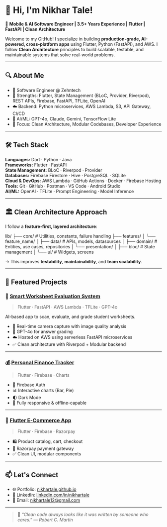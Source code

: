 # 👋 Hi, I'm Nikhar Tale!

🚀 **Mobile & AI Software Engineer | 3.5+ Years Experience | Flutter | FastAPI | Clean Architecture**

Welcome to my GitHub! I specialize in building **production-grade, AI-powered, cross-platform apps** using Flutter, Python (FastAPI), and AWS. I follow **Clean Architecture** principles to build scalable, testable, and maintainable systems that solve real-world problems.

---

## 🔍 About Me

- 💼 Software Engineer @ Zehntech  
- 💪 Strengths: Flutter, State Management (BLoC, Provider, Riverpod), REST APIs, Firebase, FastAPI, TFLite, OpenAI  
- ☁️ Backend: Python microservices, AWS Lambda, S3, API Gateway, CI/CD  
- 🧠 AI/ML: GPT-4o, Claude, Gemini, TensorFlow Lite  
- 🧱 Focus: Clean Architecture, Modular Codebases, Developer Experience

---

## 🛠 Tech Stack

**Languages:** Dart · Python · Java  
**Frameworks:** Flutter · FastAPI  
**State Management:** BLoC · Riverpod · Provider  
**Databases:** Firebase Firestore · Hive · PostgreSQL · SQLite  
**Cloud & DevOps:** AWS Lambda · GitHub Actions · Docker · Firebase Hosting  
**Tools:** Git · GitHub · Postman · VS Code · Android Studio  
**AI/ML:** OpenAI · TFLite · Prompt Engineering · Model Inference

---

## 🏛️ Clean Architecture Approach

I follow a **feature-first, layered architecture**:

lib/
├── core/ # Utilities, constants, failure handling
├── features/
│ └── feature_name/
│ ├── data/ # APIs, models, datasources
│ ├── domain/ # Entities, use cases, repositories
│ └── presentation/
│ ├── bloc/ # State management
│ └── ui/ # Widgets, screens


→ This improves **testability**, **maintainability**, and **team scalability**.

---

## 🌟 Featured Projects

### 📱 [Smart Worksheet Evaluation System](https://github.com/nikhartale/smart-worksheet-evaluation)  
> Flutter · FastAPI · AWS Lambda · TFLite · GPT-4o  

AI-based app to scan, evaluate, and grade student worksheets.  
- 📸 Real-time camera capture with image quality analysis  
- 🧠 GPT-4o for answer grading  
- ☁️ Hosted on AWS using serverless FastAPI microservices  
- ✅ Clean architecture with Riverpod + Modular backend

---

### 💰 [Personal Finance Tracker](https://github.com/nikhartale/personal-finance-tracker)  
> Flutter · Firebase · Charts

- 🔐 Firebase Auth  
- 📊 Interactive charts (Bar, Pie)  
- 🌓 Dark Mode  
- 📱 Fully responsive & offline-capable

---

### 🛒 [Flutter E-Commerce App](https://github.com/nikhartale/flutter-ecommerce-app)  
> Flutter · Firebase · Razorpay  

- 🛍 Product catalog, cart, checkout  
- 💸 Razorpay payment gateway  
- ✅ Clean UI, modular components

---

## 📫 Let's Connect

- 🌐 Portfolio: [nikhartale.github.io](https://nikhar-tale.github.io/nikhar-tale/)  
- 💼 LinkedIn: [linkedin.com/in/nikhartale](www.linkedin.com/in/nikhar-tale-3359b41a2)  
- 📧 Email: [nikhartale12@gmail.com](mailto:nikhartale12@gmail.com)  


---

> 💬 *“Clean code always looks like it was written by someone who cares.” — Robert C. Martin*
